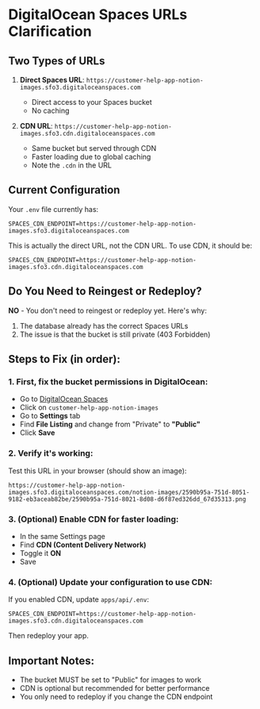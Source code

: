 # DigitalOcean Spaces URLs Clarification

## Two Types of URLs

1. **Direct Spaces URL**: `https://customer-help-app-notion-images.sfo3.digitaloceanspaces.com`
   - Direct access to your Spaces bucket
   - No caching

2. **CDN URL**: `https://customer-help-app-notion-images.sfo3.cdn.digitaloceanspaces.com`
   - Same bucket but served through CDN
   - Faster loading due to global caching
   - Note the `.cdn` in the URL

## Current Configuration

Your `.env` file currently has:
```
SPACES_CDN_ENDPOINT=https://customer-help-app-notion-images.sfo3.digitaloceanspaces.com
```

This is actually the direct URL, not the CDN URL. To use CDN, it should be:
```
SPACES_CDN_ENDPOINT=https://customer-help-app-notion-images.sfo3.cdn.digitaloceanspaces.com
```

## Do You Need to Reingest or Redeploy?

**NO** - You don't need to reingest or redeploy yet. Here's why:

1. The database already has the correct Spaces URLs
2. The issue is that the bucket is still private (403 Forbidden)

## Steps to Fix (in order):

### 1. First, fix the bucket permissions in DigitalOcean:
   - Go to [DigitalOcean Spaces](https://cloud.digitalocean.com/spaces)
   - Click on `customer-help-app-notion-images`
   - Go to **Settings** tab
   - Find **File Listing** and change from "Private" to **"Public"**
   - Click **Save**

### 2. Verify it's working:
   Test this URL in your browser (should show an image):
   ```
   https://customer-help-app-notion-images.sfo3.digitaloceanspaces.com/notion-images/2590b95a-751d-8051-9182-eb3aceab82be/2590b95a-751d-8021-8d08-d6f87ed326dd_67d35313.png
   ```

### 3. (Optional) Enable CDN for faster loading:
   - In the same Settings page
   - Find **CDN (Content Delivery Network)**
   - Toggle it **ON**
   - Save

### 4. (Optional) Update your configuration to use CDN:
   If you enabled CDN, update `apps/api/.env`:
   ```
   SPACES_CDN_ENDPOINT=https://customer-help-app-notion-images.sfo3.cdn.digitaloceanspaces.com
   ```
   Then redeploy your app.

## Important Notes:
- The bucket MUST be set to "Public" for images to work
- CDN is optional but recommended for better performance
- You only need to redeploy if you change the CDN endpoint

